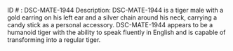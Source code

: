ID # : DSC-MATE-1944
Description: DSC-MATE-1944 is a tiger male with a gold earring on his left ear and a silver chain around his neck, carrying a candy stick as a personal accessory. DSC-MATE-1944 appears to be a humanoid tiger with the ability to speak fluently in English and is capable of transforming into a regular tiger.